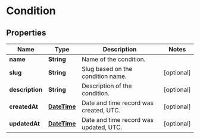 
# Condition

## Properties
Name | Type | Description | Notes
------------ | ------------- | ------------- | -------------
**name** | **String** | Name of the condition. | 
**slug** | **String** | Slug based on the condition name. |  [optional]
**description** | **String** | Description of the condition. |  [optional]
**createdAt** | [**DateTime**](DateTime.md) | Date and time record was created, UTC. |  [optional]
**updatedAt** | [**DateTime**](DateTime.md) | Date and time record was updated, UTC. |  [optional]



